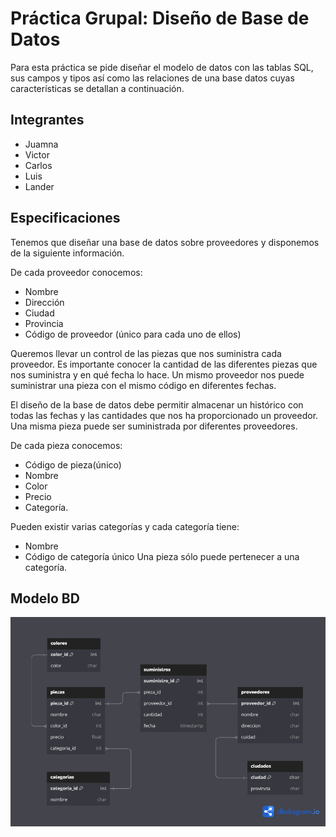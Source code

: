 # Práctica Grupal: Diseño de Base de Datos

Para esta práctica se pide diseñar el modelo de datos con las tablas SQL, sus campos y tipos así como las relaciones de una base datos cuyas características se detallan a continuación.

## Integrantes

- Juamna
- Victor
- Carlos
- Luis
- Lander

## Especificaciones

Tenemos que diseñar una base de datos sobre proveedores y disponemos de la siguiente
información.

De cada proveedor conocemos:  
- Nombre  
- Dirección  
- Ciudad  
- Provincia  
- Código de proveedor (único para cada uno de ellos)  
  
Queremos llevar un control de las piezas que nos suministra cada proveedor. Es importante conocer la cantidad de las diferentes piezas que nos suministra y en qué fecha lo hace. Un mismo proveedor nos puede suministrar una pieza con el mismo código en diferentes fechas.  

El diseño de la base de datos debe permitir almacenar un histórico con todas las fechas y las cantidades que nos ha proporcionado un proveedor. Una misma pieza puede ser suministrada por diferentes proveedores.  

De cada pieza conocemos:
- Código de pieza(único)
- Nombre
- Color
- Precio
- Categoría.  

Pueden existir varias categorías y cada categoría tiene:
- Nombre
- Código de categoría único
Una pieza sólo puede pertenecer a una categoría.

## Modelo BD

![alt text](pics/Team_Sherlock_BD_2_dark.png)